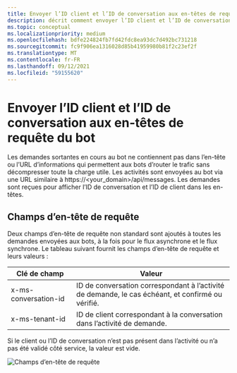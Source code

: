 ```yaml
---
title: Envoyer l’ID client et l’ID de conversation aux en-têtes de requête du bot
description: décrit comment envoyer l’ID client et l’ID de conversation aux en-têtes de requête du bot.
ms.topic: conceptual
ms.localizationpriority: medium
ms.openlocfilehash: bdfe224824fb7fd42fdc8ea93dc7d492bc731218
ms.sourcegitcommit: fc9f906ea1316028d85b41959980b81f2c23ef2f
ms.translationtype: MT
ms.contentlocale: fr-FR
ms.lasthandoff: 09/12/2021
ms.locfileid: "59155620"
---
```

# <a name="send-tenant-id-and-conversation-id-to-the-request-headers-of-the-bot"></a>Envoyer l’ID client et l’ID de conversation aux en-têtes de requête du bot

Les demandes sortantes en cours au bot ne contiennent pas dans l’en-tête ou l’URL d’informations qui permettent aux bots d’router le trafic sans décompresser toute la charge utile. Les activités sont envoyées au bot via une URL similaire à https://<your_domain>/api/messages. Les demandes sont reçues pour afficher l’ID de conversation et l’ID de client dans les en-têtes.

## <a name="request-header-fields"></a>Champs d’en-tête de requête

Deux champs d’en-tête de requête non standard sont ajoutés à toutes les demandes envoyées aux bots, à la fois pour le flux asynchrone et le flux synchrone. Le tableau suivant fournit les champs d’en-tête de requête et leurs valeurs :

| Clé de champ | Valeur |
|----------------|-----------------|
| x-ms-conversation-id | ID de conversation correspondant à l’activité de demande, le cas échéant, et confirmé ou vérifié. |
| x-ms-tenant-id | ID de client correspondant à la conversation dans l’activité de demande. |

Si le client ou l’ID de conversation n’est pas présent dans l’activité ou n’a pas été validé côté service, la valeur est vide.

![Champs d’en-tête de requête](~/assets/images/bots/requestheaderfields.png)
